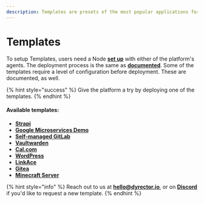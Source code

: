 ```yaml
---
description: Templates are presets of the most popular applications for quick setup.
---
```


# Templates

To setup Templates, users need a Node [**set up**](../../docs/tutorials/register-your-node.md) with either of the platform's agents. The deployment process is the same as [**documented**](../../docs/tutorials/deploy-your-product.md). Some of the templates require a level of configuration before deployment. These are documented, as well.

{% hint style="success" %}
Give the platform a try by deploying one of the templates.
{% endhint %}

#### Available templates:

* [**Strapi**](strapi.md)
* [**Google Microservices Demo**](google-microservices-demo.md)
* [**Self-managed GitLab**](self-managed-gitlab.md)
* [**Vaultwarden**](https://github.com/dani-garcia/vaultwarden)
* [**Cal.com**](https://cal.com/)
* [**WordPress**](wordpress.md)
* [**LinkAce**](linkace.md)
* [**Gitea**](https://gitea.io/en-us/)
* [**Minecraft Server**](https://hub.docker.com/r/itzg/minecraft-server)

{% hint style="info" %}
Reach out to us at [**hello@dyrector.io**](mailto:hello@dyrector.io), or on [**Discord**](https://discord.gg/pZWbd4fxga) if you'd like to request a new template.
{% endhint %}
